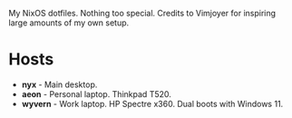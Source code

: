 My NixOS dotfiles. Nothing too special. Credits to Vimjoyer for inspiring large amounts of my own setup.  

# Hosts
- **nyx** - Main desktop.  
- **aeon** - Personal laptop. Thinkpad T520.  
- **wyvern** - Work laptop. HP Spectre x360. Dual boots with Windows 11.
